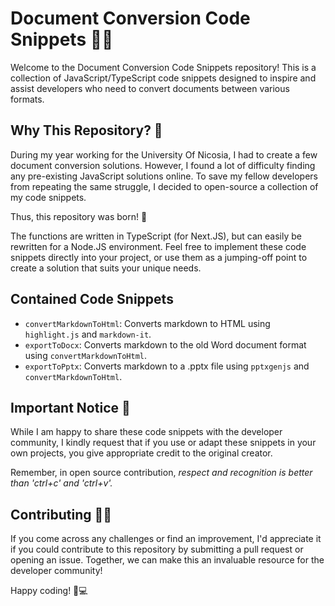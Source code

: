 # Document Conversion Code Snippets 📄🔄

Welcome to the Document Conversion Code Snippets repository! This is a collection of JavaScript/TypeScript code snippets designed to inspire and assist developers who need to convert documents between various formats. 

## Why This Repository? 🤔

During my year working for the University Of Nicosia, I had to create a few document conversion solutions. However, I found a lot of difficulty finding any pre-existing JavaScript solutions online. To save my fellow developers from repeating the same struggle, I decided to open-source a collection of my code snippets. 

Thus, this repository was born! 🎉

The functions are written in TypeScript (for Next.JS), but can easily be rewritten for a Node.JS environment. Feel free to implement these code snippets directly into your project, or use them as a jumping-off point to create a solution that suits your unique needs.

## Contained Code Snippets 

- `convertMarkdownToHtml`: Converts markdown to HTML using `highlight.js` and `markdown-it`.
- `exportToDocx`: Converts markdown to the old Word document format using `convertMarkdownToHtml`.
- `exportToPptx`: Converts markdown to a .pptx file using `pptxgenjs` and `convertMarkdownToHtml`.

## Important Notice 📜

While I am happy to share these code snippets with the developer community, I kindly request that if you use or adapt these snippets in your own projects, you give appropriate credit to the original creator.

Remember, in open source contribution, _respect and recognition is better than 'ctrl+c' and 'ctrl+v'._

## Contributing 🧑‍💻

If you come across any challenges or find an improvement, I'd appreciate it if you could contribute to this repository by submitting a pull request or opening an issue. Together, we can make this an invaluable resource for the developer community!

Happy coding! 🚀💻
